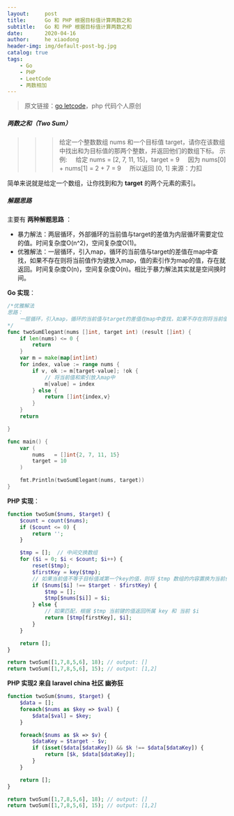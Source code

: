```yaml
---
layout:     post
title:      Go 和 PHP 根据目标值计算两数之和
subtitle:   Go 和 PHP 根据目标值计算两数之和
date:       2020-04-16
author:     he xiaodong
header-img: img/default-post-bg.jpg
catalog: true
tags:
    - Go
    - PHP
    - LeetCode
    - 两数相加
---
```


> 原文链接：[go letcode](https://github.com/wx-satellite/go-leetcode)，php 代码个人原创

##### 两数之和（Two Sum）
>>> 给定一个整数数组 nums 和一个目标值 target，请你在该数组中找出和为目标值的那两个整数，并返回他们的数组下标。
示例:
&nbsp;&nbsp;&nbsp;&nbsp;给定 nums = [2, 7, 11, 15]，target = 9
&nbsp;&nbsp;&nbsp;&nbsp;因为 nums[0] + nums[1] = 2 + 7 = 9
&nbsp;&nbsp;&nbsp;&nbsp;所以返回 [0, 1]
来源：力扣

简单来说就是给定一个数组，让你找到和为 **target** 的两个元素的索引。

##### 解题思路
主要有 **两种解题思路** ：
* 暴力解法：两层循环，外部循环的当前值与target的差值为内层循环需要定位的值。时间复杂度O(n^2)，空间复杂度O(1)。
* 优雅解法：一层循环，引入map，循环的当前值与target的差值在map中查找，如果不存在则将当前值作为键放入map，值的索引作为map的值，存在就返回。时间复杂度O(n)，空间复杂度O(n)。相比于暴力解法其实就是空间换时间。

**Go 实现**：
```go
/*优雅解法
思路：
	一层循环，引入map，循环的当前值与target的差值在map中查找，如果不存在则将当前值作为键放入map，值的索引作为map的值。
*/
func twoSumElegant(nums []int, target int) (result []int) {
	if len(nums) <= 0 {
		return
	}
	var m = make(map[int]int)
	for index, value := range nums {
		if v, ok := m[target-value]; !ok {
			// 将当前值和索引放入map中
			m[value] = index
		} else {
			return []int{index,v}
		}
	}
	return

}

func main() {
	var (
		nums   = []int{2, 7, 11, 15}
		target = 10
	)

	fmt.Println(twoSumElegant(nums, target))
}
```

**PHP 实现**：
```php
function twoSum($nums, $target) {
    $count = count($nums);
    if ($count <= 0) {
        return '';
	}

    $tmp = [];  // 中间交换数组
    for ($i = 0; $i < $count; $i++) {
		reset($tmp);
		$firstKey = key($tmp);
        // 如果当前值不等于目标值减第一个key的值，则将 $tmp 数组的内容置换为当前值和key
        if ($nums[$i] !== $target - $firstKey) {
            $tmp = [];
            $tmp[$nums[$i]] = $i;
        } else {
            // 如果匹配，根据 $tmp 当前键的值返回所属 key 和 当前 $i
            return [$tmp[firstKey], $i];
        }
    }

	return [];
}

return twoSum([1,7,8,5,6], 18); // output: []
return twoSum([1,7,8,5,6], 15); // output: [1,2]
```


**PHP 实现2 来自 laravel china 社区 幽弥狂**
```php
function twoSum($nums, $target) {
	$data = [];
	foreach($nums as $key => $val) {
		$data[$val] = $key;
	}

	foreach($nums as $k => $v) {
		$dataKey = $target - $v;
		if (isset($data[$dataKey]) && $k !== $data[$dataKey]) {
			return [$k, $data[$dataKey]];
		}
	}

	return [];
}

return twoSum([1,7,8,5,6], 18); // output: []
return twoSum([1,7,8,5,6], 15); // output: [1,2]
```